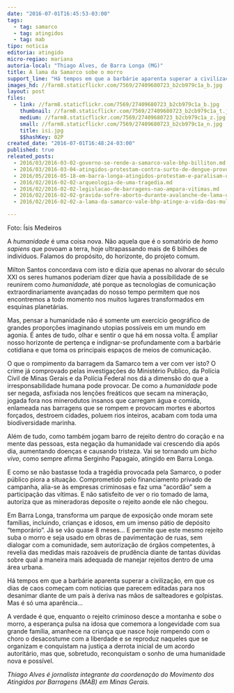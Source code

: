 ```yaml
---
date: "2016-07-01T16:45:53-03:00"
tags:
  - tag: samarco
  - tag: atingidos
  - tag: mab
tipo: noticia
editoria: atingido
micro-regiao: mariana
autoria-local: "Thiago Alves, de Barra Longa (MG)"
title: A lama da Samarco sobe o morro
support_line: "Há tempos em que a barbárie aparenta superar a civilização, em que os dias de caos começam com notícias que parecem editadas para nos desanimar diante de um país à deriva nas mãos de salteadores e golpistas."
images_hd: //farm8.staticflickr.com/7569/27409680723_b2cb979c1a_b.jpg
layout: post
files:
  - link: //farm8.staticflickr.com/7569/27409680723_b2cb979c1a_b.jpg
    thumbnail: //farm8.staticflickr.com/7569/27409680723_b2cb979c1a_t.jpg
    medium: //farm8.staticflickr.com/7569/27409680723_b2cb979c1a_z.jpg
    small: //farm8.staticflickr.com/7569/27409680723_b2cb979c1a_n.jpg
    title: isi.jpg
    $$hashKey: 02P
created_date: "2016-07-01T16:48:24-03:00"
published: true
releated_posts:
  - 2016/03/2016-03-02-governo-se-rende-a-samarco-vale-bhp-billiton.md
  - 2016/03/2016-03-04-atingidos-protestam-contra-surto-de-dengue-provocado-pela-samarco.md
  - 2016/05/2016-05-18-em-barra-longa-atingidos-protestam-e-paralisam-obras-da-samarco.md
  - 2016/02/2016-02-02-arqueologia-de-uma-tragedia.md
  - 2016/02/2016-02-02-legislacao-de-barragens-nao-ampara-vitimas.md
  - 2016/02/2016-02-02-gravida-sofre-aborto-durante-avalanche-de-lama-da-samarco.md
  - 2016/02/2016-02-02-a-lama-da-samarco-vale-bhp-atinge-a-vida-das-mulheres.md

---
```

<p>Foto: &Iacute;sis Medeiros</p>

<p>A <em>humanidade</em> &eacute; uma coisa nova. N&atilde;o aquela que &eacute; o somat&oacute;rio de <em>homo sapiens</em> que povoam a terra, hoje ultrapassando mais de 6 bilh&otilde;es de indiv&iacute;duos. Falamos do prop&oacute;sito, do horizonte, do projeto comum.</p>

<p>Milton Santos concordava com isto e dizia que apenas no alvorar do s&eacute;culo XXI os seres humanos poderiam dizer que havia a possibilidade de se reunirem como <em>humanidade</em>, at&eacute; porque as tecnologias de comunica&ccedil;&atilde;o extraordinariamente avan&ccedil;adas do nosso tempo permitem que nos encontremos a todo momento nos muitos lugares transformados em esquinas planet&aacute;rias.</p>

<p>Mas, pensar a humanidade n&atilde;o &eacute; somente um exerc&iacute;cio geogr&aacute;fico de grandes propor&ccedil;&otilde;es imaginando utopias poss&iacute;veis em um mundo em agonia. &Eacute; antes de tudo, olhar e sentir o que h&aacute; em nossa volta. &Eacute; ampliar nosso horizonte de perten&ccedil;a e indignar-se profundamente com a barb&aacute;rie cotidiana e que toma os principais espa&ccedil;os de meios de comunica&ccedil;&atilde;o.</p>

<p>O que o rompimento da barragem da Samarco tem a ver com ver isto? O crime j&aacute; comprovado pelas investiga&ccedil;&otilde;es do Minist&eacute;rio Publico, da Pol&iacute;cia Civil de Minas Gerais e da Pol&iacute;cia Federal nos d&aacute; a dimens&atilde;o do que a irresponsabilidade humana pode provocar. De como a <em>humanidade</em> pode ser negada, asfixiada nos len&ccedil;&otilde;es fre&aacute;ticos que secam na minera&ccedil;&atilde;o, jogada fora nos minerodutos insanos que carregam &aacute;gua e comida, enlameada nas barragens que se rompem e provocam mortes e abortos for&ccedil;ados, destroem cidades, poluem rios inteiros, acabam com toda uma biodiversidade marinha.</p>

<p>Al&eacute;m de tudo, como tamb&eacute;m jogam barro de rejeito dentro do cora&ccedil;&atilde;o e na mente das pessoas, esta nega&ccedil;&atilde;o da humanidade vai crescendo dia ap&oacute;s dia, aumentando doen&ccedil;as e causando tristeza. Vai se tornando um <em>bicho vivo</em>, como sempre afirma Serginho Papagaio, atingido em Barra Longa.</p>

<p>E como se n&atilde;o bastasse toda a trag&eacute;dia provocada pela Samarco, o poder p&uacute;blico piora a situa&ccedil;&atilde;o. Comprometido pelo financiamento privado de campanha, alia-se &agrave;s empresas criminosas e faz uma &ldquo;acord&atilde;o&rdquo; sem a participa&ccedil;&atilde;o das v&iacute;timas. E n&atilde;o satisfeito de ver o rio tomado de lama, autoriza que as mineradoras deposite o rejeito aonde ele n&atilde;o chegou.</p>

<p>Em Barra Longa, transforma um parque de exposi&ccedil;&atilde;o onde moram sete fam&iacute;lias, incluindo, crian&ccedil;as e idosos, em um imenso p&aacute;tio de dep&oacute;sito &ldquo;tempor&aacute;rio&rdquo;. J&aacute; se v&atilde;o quase 8 meses... E permite que este mesmo rejeito suba o morro e seja usado em obras de pavimenta&ccedil;&atilde;o de ruas, sem dialogar com a comunidade, sem autoriza&ccedil;&atilde;o de &oacute;rg&atilde;os competentes, &agrave; revelia das medidas mais razo&aacute;veis de prud&ecirc;ncia diante de tantas d&uacute;vidas sobre qual a maneira mais adequada de manejar rejeitos dentro de uma &aacute;rea urbana.</p>

<p>H&aacute; tempos em que a barb&aacute;rie aparenta superar a civiliza&ccedil;&atilde;o, em que os dias de caos come&ccedil;am com not&iacute;cias que parecem editadas para nos desanimar diante de um pa&iacute;s &agrave; deriva nas m&atilde;os de salteadores e golpistas. Mas &eacute; s&oacute; uma apar&ecirc;ncia...</p>

<p>A verdade &eacute; que, enquanto o rejeito criminoso desce a montanha e sobe o morro, a esperan&ccedil;a pulsa na idosa que comemora a longevidade com sua grande fam&iacute;lia, amanhece na crian&ccedil;a que nasce hoje rompendo com o choro o desacostume com a liberdade e se reproduz naqueles que se organizam e conquistam na justi&ccedil;a a derrota inicial de um acordo autorit&aacute;rio, mas que, sobretudo, reconquistam o sonho de uma humanidade nova e poss&iacute;vel.</p>

<p><em>Thiago Alves &eacute; jornalista integrante da coordena&ccedil;&atilde;o do Movimento dos Atingidos por Barragens (MAB) em Minas Gerais.</em></p>
